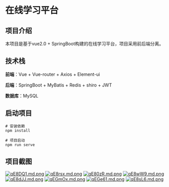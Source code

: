 # 在线学习平台

## 项目介绍

本项目是基于vue2.0 + SpringBoot构建的在线学习平台，项目采用前后端分离。
## 技术栈

**前端**：Vue + Vue-router + Axios + Element-ui

**后端**：SpringBoot + MyBatis + Redis + shiro + JWT

**数据库**：MySQL


## 启动项目

```
# 安装依赖
npm install

# 项目启动
npm run serve
```

## 项目截图

[![qE8DQ1.md.png](https://s1.ax1x.com/2022/03/19/qE8DQ1.md.png)](https://imgtu.com/i/qE8DQ1)
[![qE8rsx.md.png](https://s1.ax1x.com/2022/03/19/qE8rsx.md.png)](https://imgtu.com/i/qE8rsx)
[![qE80zR.md.png](https://s1.ax1x.com/2022/03/19/qE80zR.md.png)](https://imgtu.com/i/qE80zR)
[![qE8wW9.md.png](https://s1.ax1x.com/2022/03/19/qE8wW9.md.png)](https://imgtu.com/i/qE8wW9)
[![qE8dJJ.md.png](https://s1.ax1x.com/2022/03/19/qE8dJJ.md.png)](https://imgtu.com/i/qE8dJJ)
[![qEGmOx.md.png](https://s1.ax1x.com/2022/03/19/qEGmOx.md.png)](https://imgtu.com/i/qEGmOx)
[![qEGe61.md.png](https://s1.ax1x.com/2022/03/19/qEGe61.md.png)](https://imgtu.com/i/qEGe61)
[![qE8sL6.md.png](https://s1.ax1x.com/2022/03/19/qE8sL6.md.png)](https://imgtu.com/i/qE8sL6)



